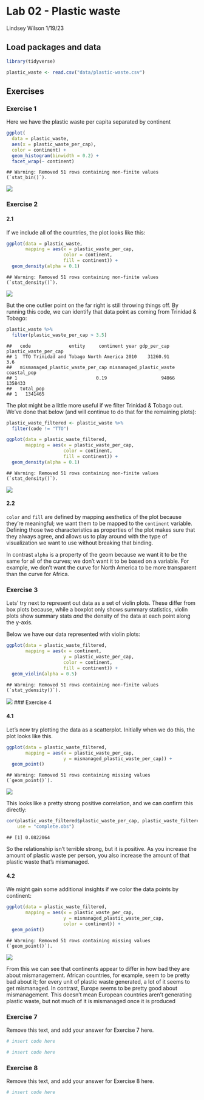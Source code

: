 Lab 02 - Plastic waste
================
Lindsey Wilson
1/19/23

## Load packages and data

``` r
library(tidyverse) 
```

``` r
plastic_waste <- read.csv("data/plastic-waste.csv")
```

## Exercises

### Exercise 1

Here we have the plastic waste per capita separated by continent

``` r
ggplot(
  data = plastic_waste,
  aes(x = plastic_waste_per_cap),
  color = continent) +
  geom_histogram(binwidth = 0.2) +
  facet_wrap(~ continent)
```

    ## Warning: Removed 51 rows containing non-finite values (`stat_bin()`).

![](lab-02_files/figure-gfm/plastic-waste-continent-1.png)<!-- -->

### Exercise 2

#### 2.1

If we include all of the countries, the plot looks like this:

``` r
ggplot(data = plastic_waste, 
       mapping = aes(x = plastic_waste_per_cap, 
                     color = continent, 
                     fill = continent)) +
  geom_density(alpha = 0.1)
```

    ## Warning: Removed 51 rows containing non-finite values (`stat_density()`).

![](lab-02_files/figure-gfm/plastic-waste-density-all-1.png)<!-- -->

But the one outlier point on the far right is still throwing things off.
By running this code, we can identify that data point as coming from
Trinidad & Tobago:

``` r
plastic_waste %>%
  filter(plastic_waste_per_cap > 3.5)
```

    ##   code              entity     continent year gdp_per_cap plastic_waste_per_cap
    ## 1  TTO Trinidad and Tobago North America 2010    31260.91                   3.6
    ##   mismanaged_plastic_waste_per_cap mismanaged_plastic_waste coastal_pop
    ## 1                             0.19                    94066     1358433
    ##   total_pop
    ## 1   1341465

The plot might be a little more useful if we filter Trinidad & Tobago
out. We’ve done that below (and will continue to do that for the
remaining plots):

``` r
plastic_waste_filtered <- plastic_waste %>%
  filter(code != "TTO")

ggplot(data = plastic_waste_filtered, 
       mapping = aes(x = plastic_waste_per_cap, 
                     color = continent, 
                     fill = continent)) +
  geom_density(alpha = 0.1)
```

    ## Warning: Removed 51 rows containing non-finite values (`stat_density()`).

![](lab-02_files/figure-gfm/plastic-waste-density-filtered-1.png)<!-- -->

#### 2.2

`color` and `fill` are defined by mapping aesthetics of the plot because
they’re meaningful; we want them to be mapped to the `continent`
variable. Defining those two characteristics as properties of the plot
makes sure that they always agree, and allows us to play around with the
type of visualization we want to use without breaking that binding.

In contrast `alpha` is a property of the geom because we want it to be
the same for all of the curves; we don’t want it to be based on a
variable. For example, we don’t want the curve for North America to be
more transparent than the curve for Africa.

### Exercise 3

Lets’ try next to represent out data as a set of violin plots. These
differ from box plots because, while a boxplot only shows summary
statistics, violin plots show summary stats *and* the density of the
data at each point along the y-axis.

Below we have our data represented with violin plots:

``` r
ggplot(data = plastic_waste_filtered,
       mapping = aes(x = continent,
                     y = plastic_waste_per_cap,
                     color = continent,
                     fill = continent)) + 
  geom_violin(alpha = 0.5)
```

    ## Warning: Removed 51 rows containing non-finite values (`stat_ydensity()`).

![](lab-02_files/figure-gfm/plastic-waste-violin-1.png)<!-- --> \###
Exercise 4

#### 4.1

Let’s now try plotting the data as a scatterplot. Initially when we do
this, the plot looks like this.

``` r
ggplot(data = plastic_waste_filtered,
       mapping = aes(x = plastic_waste_per_cap,
                     y = mismanaged_plastic_waste_per_cap)) + 
  geom_point()
```

    ## Warning: Removed 51 rows containing missing values (`geom_point()`).

![](lab-02_files/figure-gfm/plastic_waste_scatterplot-1.png)<!-- -->

This looks like a pretty strong positive correlation, and we can confirm
this directly:

``` r
cor(plastic_waste_filtered$plastic_waste_per_cap, plastic_waste_filtered$mismanaged_plastic_waste_per_cap, 
    use = "complete.obs")
```

    ## [1] 0.0822064

So the relationship isn’t terrible strong, but it is positive. As you
increase the amount of plastic waste per person, you also increase the
amount of that plastic waste that’s mismanaged.

#### 4.2

We might gain some additional insights if we color the data points by
continent:

``` r
ggplot(data = plastic_waste_filtered,
       mapping = aes(x = plastic_waste_per_cap,
                     y = mismanaged_plastic_waste_per_cap,
                     color = continent)) + 
  geom_point()
```

    ## Warning: Removed 51 rows containing missing values (`geom_point()`).

![](lab-02_files/figure-gfm/plastic-waste-mismanaged-continent-1.png)<!-- -->

From this we can see that continents appear to differ in how bad they
are about mismanagement. African countries, for example, seem to be
pretty bad about it; for every unit of plastic waste generated, a lot of
it seems to get mismanaged. In contrast, Europe seems to be pretty good
about mismanagement. This doesn’t mean European countries aren’t
generating plastic waste, but not much of it is mismanaged once it is
produced

### Exercise 7

Remove this text, and add your answer for Exercise 7 here.

``` r
# insert code here
```

``` r
# insert code here
```

### Exercise 8

Remove this text, and add your answer for Exercise 8 here.

``` r
# insert code here
```
